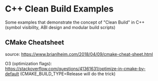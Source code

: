 # C++ Clean Build Examples

Some examples that demonstrate the concept of "Clean Build" in C++ (symbol visibility, ABI design and modular build scripts)

## CMake Cheatsheet

source: <https://www.brianlheim.com/2018/04/09/cmake-cheat-sheet.html>

O3 (optimization flags): <https://stackoverflow.com/questions/41361631/optimize-in-cmake-by-default>
(CMAKE_BUILD_TYPE=Release will do the trick)


